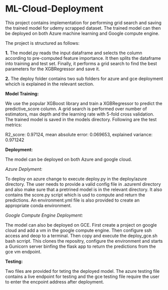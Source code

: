 # ML-Cloud-Deployment

This project contains implementation for performing grid search and saving the trained model for udemy scrapped dataset.
The trained model can then be deployed on both Azure machine learning and Google compute engine.

The project is structured as follows:

**1.** The model.py reads the input dataframe and selects the column according to pre-computed feature importance. It then splits the dataframe into training and test set. Finally, it performs a grid search to find the best parameters for the XGBRegressor and save it.

**2.** The deploy folder contains two sub folders for azure and gce deployment whcich is explained in the relevant section.

**Model Training:**

We use the popular XGBoost library and train a XGBRegressor to predict the predictive_score column. A grid search is performed over number of estimators, max depth and the learning rate with 5-fold cross validation. The trained model is saved in the models directory. Following are the test metrics:

R2_score:  0.97124, mean absolute error:  0.069653, explained variance:  0.971242

**Deployment:**

The model can be deployed on both Azure and google cloud.

*Azure Deplyment:*

To deploy on azure change to execute deploy.py in the deploy/azure directory. The user needs to provide a valid config file in .azureml directory and also make sure that a pretrined model is in the relevant directory. It also contains the score.py script which is usd to compute and return the predictions. An environment.yml file is also provided to create an appropriate conda environment.

*Google Compute Engine Deployment:*

The model can also be deployed on GCE. First create a project on google cloud and add a vm in the google compute engine. Then configure ssh access and deop to a terminal. Then copy and execute the deploy_gce.sh bash scrript. This clones the repositry, configure the environment and starts a Gunicorn server binfing the flask app to return the predictions from the gce vm endpoint.

**Testing:**

Two files are provided for teting the deployed model. The azure testing file contains a live endpoint for testing and the gce testing file require the user to enter the encpoint address after deployment.

